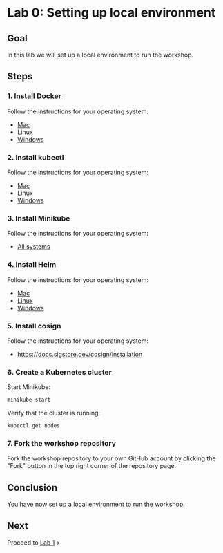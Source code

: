 # Lab 0: Setting up local environment

## Goal

In this lab we will set up a local environment to run the workshop.

## Steps

### 1. Install Docker

Follow the instructions for your operating system:

- [Mac](https://docs.docker.com/docker-for-mac/install/)
- [Linux](https://docs.docker.com/engine/install/)
- [Windows](https://docs.docker.com/docker-for-windows/install/)

### 2. Install kubectl

Follow the instructions for your operating system:

- [Mac](https://kubernetes.io/docs/tasks/tools/install-kubectl-macos/)
- [Linux](https://kubernetes.io/docs/tasks/tools/install-kubectl-linux/)
- [Windows](https://kubernetes.io/docs/tasks/tools/install-kubectl-windows/)

### 3. Install Minikube

Follow the instructions for your operating system:

- [All systems](https://minikube.sigs.k8s.io/docs/start/)

### 4. Install Helm

Follow the instructions for your operating system:

- [Mac](https://helm.sh/docs/intro/install/#from-homebrew-macos)
- [Linux](https://helm.sh/docs/intro/install/#from-apt-debianubuntu)
- [Windows](https://helm.sh/docs/intro/install/#from-chocolatey-windows)

### 5. Install cosign

Follow the instructions for your operating system:

- https://docs.sigstore.dev/cosign/installation

### 6. Create a Kubernetes cluster

Start Minikube:

```bash
minikube start
```

Verify that the cluster is running:

```bash
kubectl get nodes
```

### 7. Fork the workshop repository

Fork the workshop repository to your own GitHub account by clicking the "Fork" button in the top right corner of the repository page.

## Conclusion

You have now set up a local environment to run the workshop.

## Next

Proceed to [Lab 1](../lab-1/README.md) >
